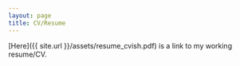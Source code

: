 ```yaml
---
layout: page
title: CV/Resume
---
```

[Here]({{ site.url }}/assets/resume_cvish.pdf) is a link to my working resume/CV.
